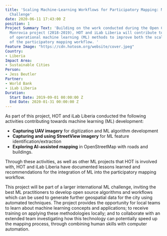 ```yaml
---
title: 'Scaling Machine-Learning Workflows for Participatory Mapping: Monrovia ML
  Challenge'
date: 2020-06-11 17:43:00 Z
position: 1
Project Summary Text: 'Building on the work conducted during the Open Cities Africa
  Monrovia project (2018-2019), HOT and iLab Liberia will contribute to the development
  of operational machine learning (ML) methods to improve both the scale and speed
  of the participatory mapping workflow. '
Feature Image: "https://cdn.hotosm.org/website/cover.jpeg"
Country:
- Liberia
Impact Area:
- Sustainable Cities
Person:
- Jess Beutler
Partner:
- World Bank
- iLab Liberia
Duration:
  Start Date: 2019-09-01 00:00:00 Z
  End Date: 2020-01-31 00:00:00 Z
---
```


As part of this project, HOT and iLab Liberia conducted the following activities contributing towards machine learning (ML) development:
* **Capturing UAV imagery** for digitization and ML algorithm development
* **Capturing and using StreetView imagery** for ML feature identification/extraction
* **Exploring AI-assisted mapping** in OpenStreetMap with roads and buildings.

Through these activities, as well as other ML projects that HOT is involved with, HOT and iLab Liberia have documented lessons learned and recommendations for the integration of ML into the participatory mapping workflow. 

This project will be part of a larger international ML challenge, inviting the best ML practitioners to develop open source algorithms and workflows which can be used to generate further geospatial data for the city using automated techniques. The project provides the opportunity for local teams to learn about machine learning concepts and applications; to receive training on applying these methodologies locally; and to collaborate with an extended team investigating how this technology can potentially speed up the mapping process, through combining human skills with computer automation.